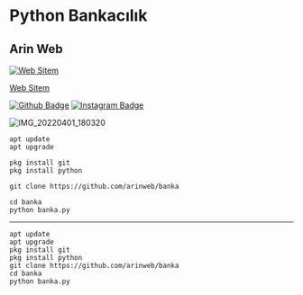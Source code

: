 # Python Bankacılık
## Arin Web
[![Web Sitem](https://instagram.fyei4-1.fna.fbcdn.net/v/t51.2885-19/277149479_333556288609329_5030317728030263283_n.jpg?stp=dst-jpg_s150x150&_nc_ht=instagram.fyei4-1.fna.fbcdn.net&_nc_cat=109&_nc_ohc=7mixpd-DDRIAX9Lgt9u&edm=AB32dywBAAAA&ccb=7-4&oh=00_AT_aH1BT6Bz8Nx77PxNR_KddmLBmFPA8Bmk2YumneyO6TA&oe=624ECD45&_nc_sid=c59781)](https://arinweb.epizy.com) 

[Web Sitem](https://arinweb.epizy.com)

[![Github Badge](https://img.shields.io/badge/-Github-000?style=quare&labelColor=000&logo=Github&logoColor=white&link=link)](https://github.com/arinweb) 
[![Instagram Badge](https://img.shields.io/badge/-Instagram-C13584?style=flat-quare&labelColor=C13584&logo=instagram&logoColor=white&link=link)](https://www.instagram.com/arin_web)

![IMG_20220401_180320](https://user-images.githubusercontent.com/60838684/161291039-2d09fa90-d684-4eee-92c7-970dac6b3296.png)

```
apt update
apt upgrade
```
```
pkg install git
pkg install python
```
```
git clone https://github.com/arinweb/banka
```

```
cd banka
python banka.py
```
------------
```
apt update
apt upgrade
pkg install git
pkg install python
git clone https://github.com/arinweb/banka
cd banka
python banka.py
```

